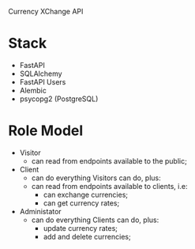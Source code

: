 Currency XChange API

Stack
=====
* FastAPI
* SQLAlchemy
* FastAPI Users
* Alembic
* psycopg2 (PostgreSQL)

Role Model
==========
* Visitor
  - can read from endpoints available to the public;
* Client
  - can do everything Visitors can do, plus:
  - can read from endpoints available to clients, i.e:
    - can exchange currencies;
    - can get currency rates;
* Administator
  - can do everything Clients can do, plus:
    - update currency rates;
    - add and delete currencies;
  
